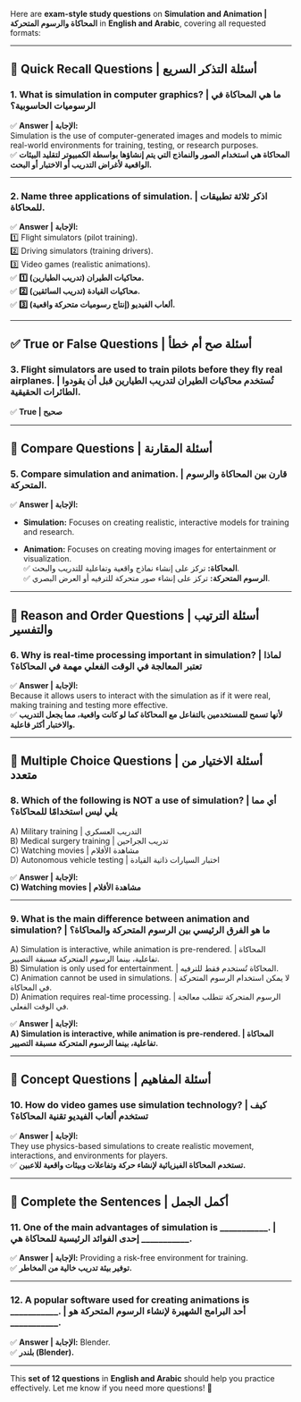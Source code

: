 Here are **exam-style study questions** on **Simulation and Animation | المحاكاة والرسوم المتحركة** in **English and Arabic**, covering all requested formats:

---

## **📌 Quick Recall Questions | أسئلة التذكر السريع**

### **1. What is simulation in computer graphics? | ما هي المحاكاة في الرسوميات الحاسوبية؟**

✅ **Answer | الإجابة:**  
Simulation is the use of computer-generated images and models to mimic real-world environments for training, testing, or research purposes.  
✅ **المحاكاة هي استخدام الصور والنماذج التي يتم إنشاؤها بواسطة الكمبيوتر لتقليد البيئات الواقعية لأغراض التدريب أو الاختبار أو البحث.**

---

### **2. Name three applications of simulation. | اذكر ثلاثة تطبيقات للمحاكاة.**

✅ **Answer | الإجابة:**  
1️⃣ Flight simulators (pilot training).  
2️⃣ Driving simulators (training drivers).  
3️⃣ Video games (realistic animations).  
✅ **1️⃣ محاكيات الطيران (تدريب الطيارين).**  
✅ **2️⃣ محاكيات القيادة (تدريب السائقين).**  
✅ **3️⃣ ألعاب الفيديو (إنتاج رسوميات متحركة واقعية).**

---

## **✅ True or False Questions | أسئلة صح أم خطأ**

### **3. Flight simulators are used to train pilots before they fly real airplanes. | تُستخدم محاكيات الطيران لتدريب الطيارين قبل أن يقودوا الطائرات الحقيقية.**

✅ **True | صحيح**

---

## **📌 Compare Questions | أسئلة المقارنة**

### **5. Compare simulation and animation. | قارن بين المحاكاة والرسوم المتحركة.**

✅ **Answer | الإجابة:**

- **Simulation:** Focuses on creating realistic, interactive models for training and research.
    
- **Animation:** Focuses on creating moving images for entertainment or visualization.  
    ✅ **المحاكاة:** تركز على إنشاء نماذج واقعية وتفاعلية للتدريب والبحث.  
    ✅ **الرسوم المتحركة:** تركز على إنشاء صور متحركة للترفيه أو العرض البصري.
    

---

## **📌 Reason and Order Questions | أسئلة الترتيب والتفسير**

### **6. Why is real-time processing important in simulation? | لماذا تعتبر المعالجة في الوقت الفعلي مهمة في المحاكاة؟**

✅ **Answer | الإجابة:**  
Because it allows users to interact with the simulation as if it were real, making training and testing more effective.  
✅ **لأنها تسمح للمستخدمين بالتفاعل مع المحاكاة كما لو كانت واقعية، مما يجعل التدريب والاختبار أكثر فاعلية.**

---

## **📌 Multiple Choice Questions | أسئلة الاختيار من متعدد**

### **8. Which of the following is NOT a use of simulation? | أي مما يلي ليس استخدامًا للمحاكاة؟**

A) Military training | التدريب العسكري  
B) Medical surgery training | تدريب الجراحين  
C) Watching movies | مشاهدة الأفلام  
D) Autonomous vehicle testing | اختبار السيارات ذاتية القيادة

✅ **Answer | الإجابة:**  
**C) Watching movies | مشاهدة الأفلام**

---

### **9. What is the main difference between animation and simulation? | ما هو الفرق الرئيسي بين الرسوم المتحركة والمحاكاة؟**

A) Simulation is interactive, while animation is pre-rendered. | المحاكاة تفاعلية، بينما الرسوم المتحركة مسبقة التصيير.  
B) Simulation is only used for entertainment. | المحاكاة تُستخدم فقط للترفيه.  
C) Animation cannot be used in simulations. | لا يمكن استخدام الرسوم المتحركة في المحاكاة.  
D) Animation requires real-time processing. | الرسوم المتحركة تتطلب معالجة في الوقت الفعلي.

✅ **Answer | الإجابة:**  
**A) Simulation is interactive, while animation is pre-rendered. | المحاكاة تفاعلية، بينما الرسوم المتحركة مسبقة التصيير.**

---

## **📌 Concept Questions | أسئلة المفاهيم**

### **10. How do video games use simulation technology? | كيف تستخدم ألعاب الفيديو تقنية المحاكاة؟**

✅ **Answer | الإجابة:**  
They use physics-based simulations to create realistic movement, interactions, and environments for players.  
✅ **تستخدم المحاكاة الفيزيائية لإنشاء حركة وتفاعلات وبيئات واقعية للاعبين.**

---

## **📌 Complete the Sentences | أكمل الجمل**

### **11. One of the main advantages of simulation is ___________. | إحدى الفوائد الرئيسية للمحاكاة هي ___________.**

✅ **Answer | الإجابة:** Providing a risk-free environment for training.  
✅ **توفير بيئة تدريب خالية من المخاطر.**

---

### **12. A popular software used for creating animations is ___________. | أحد البرامج الشهيرة لإنشاء الرسوم المتحركة هو ___________.**

✅ **Answer | الإجابة:** Blender.  
✅ **بلندر (Blender).**

---

This **set of 12 questions** in **English and Arabic** should help you practice effectively. Let me know if you need more questions! 🚀